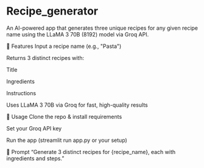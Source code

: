 # Recipe_generator
An AI-powered app that generates three unique recipes for any given recipe name using the LLaMA 3 70B (8192) model via Groq API.

🔧 Features
Input a recipe name (e.g., "Pasta")

Returns 3 distinct recipes with:

Title

Ingredients

Instructions

Uses LLaMA 3 70B via Groq for fast, high-quality results

🚀 Usage
Clone the repo & install requirements

Set your Groq API key

Run the app (streamlit run app.py or your setup)

🧠 Prompt
“Generate 3 distinct recipes for {recipe_name}, each with ingredients and steps.”

